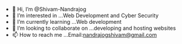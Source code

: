 - 👋 Hi, I’m @Shivam-Nandrajog
- 👀 I’m interested in ...Web Development and Cyber Security
- 🌱 I’m currently learning ...Web development
- 💞️ I’m looking to collaborate on ...developing and hosting websites
- 📫 How to reach me ...Email:nandrajogshivam@gmail.com 

<!---
Shivam-Nandrajog/Shivam-Nandrajog is a ✨ special ✨ repository because its `README.md` (this file) appears on your GitHub profile.
You can click the Preview link to take a look at your changes.
--->
